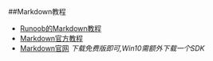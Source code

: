 ##Markdown教程
- [Runoob的Markdown教程](https://www.runoob.com/markdown/md-tutorial.html)
- [Markdown官方教程](https://markdown.com.cn/basic-syntax/)
- [Markdown官网](http://markdownpad.com/) *下载免费版即可,Win10需额外下载一个SDK*